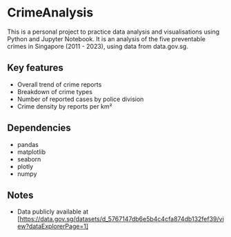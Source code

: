 # CrimeAnalysis
This is a personal project to practice data analysis and visualisations using Python and Jupyter Notebook. It is an analysis of the five preventable crimes in Singapore (2011 - 2023), using data from data.gov.sg.

## Key features
- Overall trend of crime reports
- Breakdown of crime types
- Number of reported cases by police division
- Crime density by reports per km²

## Dependencies
- pandas
- matplotlib
- seaborn
- plotly
- numpy

## Notes
- Data publicly available at [https://data.gov.sg/datasets/d_5767147db6e5b4c4cfa874db132fef39/view?dataExplorerPage=1]
